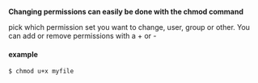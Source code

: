 **Changing permissions can easily be done with the chmod command**

pick which permission set you want to change, user, group or other.
You can add or remove permissions with a + or -
#### example 
```
$ chmod u+x myfile
```

